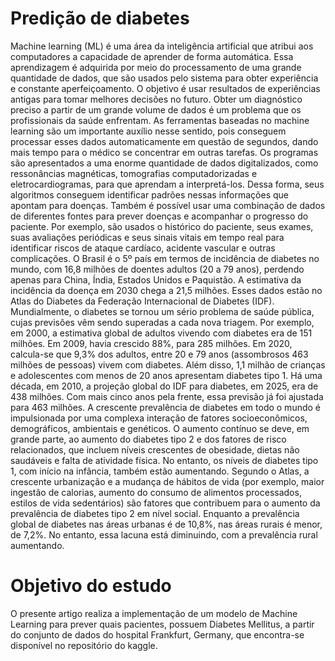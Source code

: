 # Predição de diabetes
Machine learning (ML) é uma área da inteligência artificial que atribui aos computadores a capacidade de aprender de forma automática. Essa aprendizagem é adquirida por meio do processamento de uma grande quantidade de dados, que são usados pelo sistema para obter experiência e constante aperfeiçoamento. O objetivo é usar resultados de experiências antigas para tomar melhores decisões no futuro.
Obter um diagnóstico preciso a partir de um grande volume de dados é um problema que os profissionais da saúde enfrentam. As ferramentas baseadas no machine learning são um importante auxílio nesse sentido, pois conseguem processar esses dados automaticamente em questão de segundos, dando mais tempo para o médico se concentrar em outras tarefas.
Os programas são apresentados a uma enorme quantidade de dados digitalizados, como ressonâncias magnéticas, tomografias computadorizadas e eletrocardiogramas, para que aprendam a interpretá-los. Dessa forma, seus algoritmos conseguem identificar padrões nessas informações que apontam para doenças.
Também é possível usar uma combinação de dados de diferentes fontes para prever doenças e acompanhar o progresso do paciente. Por exemplo, são usados o histórico do paciente, seus exames, suas avaliações periódicas e seus sinais vitais em tempo real para identificar riscos de ataque cardíaco, acidente vascular e outras complicações.
O Brasil é o 5º país em termos de incidência de diabetes no mundo, com 16,8 milhões de doentes adultos (20 a 79 anos), perdendo apenas para China, Índia, Estados Unidos e Paquistão. A estimativa da incidência da doença em 2030 chega a 21,5 milhões. Esses dados estão no Atlas do Diabetes da Federação Internacional de Diabetes (IDF).
Mundialmente, o diabetes se tornou um sério problema de saúde pública, cujas previsões vêm sendo superadas a cada nova triagem. Por exemplo, em 2000, a estimativa global de adultos vivendo com diabetes era de 151 milhões. Em 2009, havia crescido 88%, para 285 milhões. Em 2020, calcula-se que 9,3% dos adultos, entre 20 e 79 anos (assombrosos 463 milhões de pessoas) vivem com diabetes. Além disso, 1,1 milhão de crianças e adolescentes com menos de 20 anos apresentam diabetes tipo 1.
Há uma década, em 2010, a projeção global do IDF para diabetes, em 2025, era de 438 milhões. Com mais cinco anos pela frente, essa previsão já foi ajustada para 463 milhões.
A crescente prevalência de diabetes em todo o mundo é impulsionada por uma complexa interação de fatores socioeconômicos, demográficos, ambientais e genéticos. O aumento contínuo se deve, em grande parte, ao aumento do diabetes tipo 2 e dos fatores de risco relacionados, que incluem níveis crescentes de obesidade, dietas não saudáveis ​​e falta de atividade física. No entanto, os níveis de diabetes tipo 1, com início na infância, também estão aumentando.
Segundo o Atlas, a crescente urbanização e a mudança de hábitos de vida (por exemplo, maior ingestão de calorias, aumento do consumo de alimentos processados, estilos de vida sedentários) são fatores que contribuem para o aumento da prevalência de diabetes tipo 2 em nível social. Enquanto a prevalência global de diabetes nas áreas urbanas é de 10,8%, nas áreas rurais é menor, de 7,2%. No entanto, essa lacuna está diminuindo, com a prevalência rural aumentando.
# Objetivo do estudo
O presente artigo realiza a implementação de um modelo de Machine Learning para prever quais pacientes, possuem Diabetes Mellitus, a partir do conjunto de dados do hospital Frankfurt, Germany, que encontra-se disponível no repositório do kaggle.
